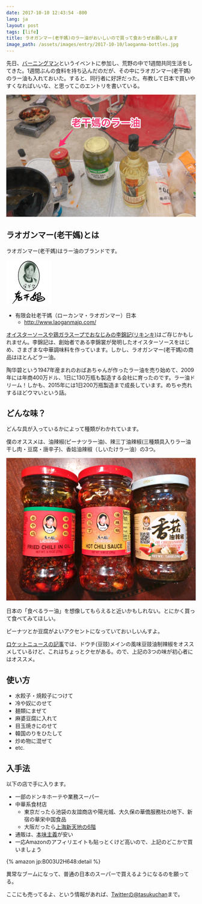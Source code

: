 ```yaml
---
date: 2017-10-10 12:43:54 -800
lang: ja
layout: post
tags: [life]
title: ラオガンマー(老干媽)のラー油がおいしいので買って食おうぜお願いします
image_path: /assets/images/entry/2017-10-10/laoganma-bottles.jpg
---
```

先日、[バーニングマン](https://ja.wikipedia.org/wiki/%E3%83%90%E3%83%BC%E3%83%8B%E3%83%B3%E3%82%B0%E3%83%9E%E3%83%B3)というイベントに参加し、荒野の中で1週間共同生活をしてきた。1週間ぶんの食料を持ち込んだのだが、その中にラオガンマー(老干媽)のラー油も入れておいた。すると、同行者に好評だった。布教して日本で買いやすくなればいいな、と思ってこのエントリを書いている。

![老干媽のラー油inバーニングマン](/assets/images/entry/2017-10-10/laoganma-in-burning-man.jpg)

## ラオガンマー(老干媽)とは

ラオガンマー(老干媽)はラー油のブランドです。

![老干媽こと陶华碧さん](/assets/images/entry/2017-10-10/laoganma-logo.jpg)

- 有限会社老干媽（ローカンマ・ラオガンマー）日本
    - http://www.laoganmajp.com/

[オイスターソースや鶏ガラスープでおなじみの李錦記(リキンキ)](https://www.sbfoods.co.jp/lkk/index.html)はご存じかもしれません。李錦記は、創始者である李錦裳が発明したオイスターソースをはじめ、さまざまな中華調味料を作っています。しかし、ラオガンマー(老干媽)の商品はほとんどラー油。

陶华碧という1947年産まれのおばあちゃんが作ったラー油を売り始めて、2009年には年商400万ドル、1日に130万瓶も製造する会社に育ったのです。ラー油ドリーム！しかも、2015年には1日200万瓶製造まで成長しています。めちゃ売れするほどウマいという話。

## どんな味？

どんな具が入っているかによって種類がわかれています。

僕のオススメは、油辣椒(ピーナツラー油)、辣三丁油辣椒(三種類具入りラー油 干し肉・豆腐・唐辛子)、香姑油辣椒（しいたけラー油）の3つ。

![油辣椒、辣三丁油辣椒、香姑油辣椒](/assets/images/entry/2017-10-10/laoganma-bottles.jpg)

日本の「食べるラー油」を想像してもらえると近いかもしれない。とにかく買って食べてみてほしい。

ピーナツとか豆腐がよいアクセントになっていておいしいんすよ。

[ロケットニュースの記事](https://rocketnews24.com/2011/11/13/150185/)では、ドウチ(豆豉)メインの風味豆豉油制辣椒をオススメしているけど、これはちょっとクセがある。ので、上記の3つの味が初心者にはオススメ。

## 使い方

- 水餃子・焼餃子につけて
- 冷や奴にのせて
- 麺類にまぜて
- 麻婆豆腐に入れて
- 目玉焼きにのせて
- 韓国のりをひたして
- 炒め物に混ぜて
- etc.

## 入手法

以下の店で手に入ります。

- 一部のドンキホーテや業務スーパー
- 中華系食材店
    - 東京だったら池袋の友誼商店や陽光城、大久保の華僑服務社の地下、新宿の華栄中国食品
    - 大阪だったら[上海新天地の6階](http://www.shanghai-xtd.jp/)
- 通販は、[本味主義](https://honmi.asia/)が安い
- 一応Amazonのアフィリエイトも貼っとくけど高いので、上記のどこかで買いましょう

{% amazon jp:B003U2H648:detail %}

異常なブームになって、普通の日本のスーパーで買えるようになるのを願ってる。

ここにも売ってるよ、という情報があれば、[Twitterの@tasukuchan](https://twitter.com/tasukuchan/)まで。
